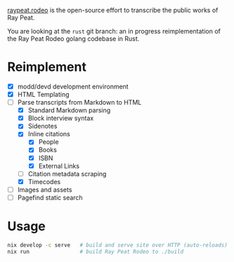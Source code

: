 [raypeat.rodeo](https://raypeat.rodeo) is the open-source effort to transcribe
the public works of Ray Peat.

You are looking at the `rust` git branch: an in progress reimplementation of
the Ray Peat Rodeo golang codebase in Rust.

# Reimplement

- [x] modd/devd development environment
- [x] HTML Templating
- [ ] Parse transcripts from Markdown to HTML
  - [x] Standard Markdown parsing
  - [x] Block interview syntax 
  - [x] Sidenotes
  - [x] Inline citations
    - [x] People
    - [x] Books
    - [x] ISBN
    - [x] External Links
  - [ ] Citation metadata scraping
  - [x] Timecodes
- [ ] Images and assets
- [ ] Pagefind static search

# Usage

```bash
nix develop -c serve   # build and serve site over HTTP (auto-reloads)
nix run                # build Ray Peat Rodeo to ./build
```
